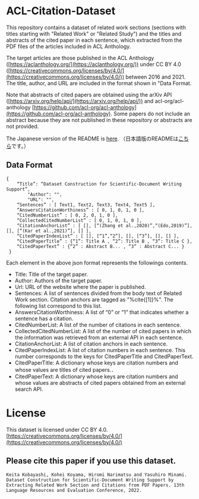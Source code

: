 # ACL-Citation-Dataset


This repository contains a dataset of related work sections (sections with titles starting with "Related Work" or "Related Study") and the titles and abstracts of the cited paper in each sentence, which extracted from the PDF files of the articles included in ACL Anthology. 

The target articles are those published in the ACL Anthology ([https://aclanthology.org/](https://aclanthology.org/)) under CC BY 4.0 ([https://creativecommons.org/licenses/by/4.0/](https://creativecommons.org/licenses/by/4.0/)) between 2016 and 2021. The title, author, and URL are included in the format shown in "Data Format.

Note that abstracts of cited papers are obtained using the arXiv API ([https://arxiv.org/help/api/](https://arxiv.org/help/api/)) and acl-org/acl-anthology [https://github.com/acl-org/acl-anthology](https://github.com/acl-org/acl-anthology). Some papers do not include an abstract because they are not published in these repository or abstracts are not provided.

The Japanese version of the README is [here](/README-ja.md).
（日本語版のREADMEは[こちら](/README-ja.md)です。）


## Data Format

```
{
    “Title”: “Dataset Construction for Scientific-Document Writing Support”,
		"Author": "",
		"URL": "",
    “Sentences” : [ Text1, Text2, Text3, Text4, Text5 ], 
    “AnswersCitationWorthiness” : [ 0, 1, 0, 1, 0 ], 
    “CitedNumberList” : [ 0, 2, 0, 1, 0 ], 
    “CollectedCitedNumberList” : [ 0, 1, 0, 1, 0 ], 
    “CitationAnchorList” : [ [], [“(Zhang et al.,2020)”,“(Edo,2019)”], [], [“(Kar et al.,2021)”], [] ],
    “CitedPaperIndexList” : [ [], [“1”,“2”], [], [“3”], [], [] ],
    “CitedPaperTitle” : {“1”: Title A , “2”: Title B , “3”: Title C },
    “CitedPaperText” : {“2” : Abstract B... , “3” : Abstract C... }
 }
```

Each element in the above json format represents the followings contents.

- Title: Title of the target paper.
- Author: Authors of the target paper.
- Url: URL of the website where the paper is published.
- Sentences: A list of sentences divided from the body text of Related Work section. Citation anchors are tagged as "%cite{[1]}%". The following list correspond to this list.
- AnswersCitationWorthiness: A list of “0” or “1” that indicates whether a sentence has a citation.
- CitedNumberList: A list of the number of citations in each sentence.
- CollectedCitedNumberList: A list of the number of cited papers in which the information was retrieved from an external API in each sentence.
- CitationAnchorList: A list of citation anchors in each sentence.
- CitedPaperIndexList: A list of citation numbers in each sentence. This number corresponds to the keys for CitedPaperTitle and CitedPaperText.
- CitedPaperTitle: A dictionary whose keys are citation numbers and whose values are titles of cited papers.．
- CitedPaperText: A dictionary whose keys are citation numbers and whose values are abstracts of cited papers obtained from an external search API.

# License

This dataset is licensed under CC BY 4.0.
[https://creativecommons.org/licenses/by/4.0/](https://creativecommons.org/licenses/by/4.0/)

## Please cite this paper if you use this dataset.

```
Keita Kobayashi, Kohei Koyama, Hiromi Narimatsu and Yasuhiro Minami. Dataset Construction for Scientific-Document Writing Support by Extracting Related Work Section and Citations from PDF Papers. 13th Language Resources and Evaluation Conference, 2022.
```
